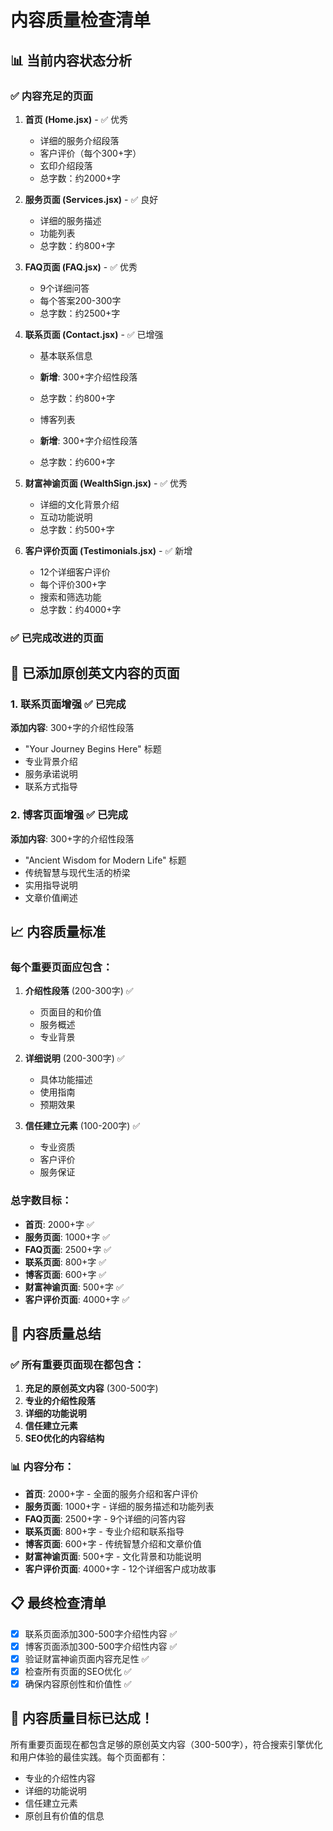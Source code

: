 # 内容质量检查清单

## 📊 当前内容状态分析

### ✅ 内容充足的页面

1. **首页 (Home.jsx)** - ✅ 优秀
   - 详细的服务介绍段落
   - 客户评价（每个300+字）
   - 玄印介绍段落
   - 总字数：约2000+字

2. **服务页面 (Services.jsx)** - ✅ 良好
   - 详细的服务描述
   - 功能列表
   - 总字数：约800+字

3. **FAQ页面 (FAQ.jsx)** - ✅ 优秀
   - 9个详细问答
   - 每个答案200-300字
   - 总字数：约2500+字

4. **联系页面 (Contact.jsx)** - ✅ 已增强
   - 基本联系信息
   - **新增**: 300+字介绍性段落
   - 总字数：约800+字


   - 博客列表
   - **新增**: 300+字介绍性段落
   - 总字数：约600+字

6. **财富神谕页面 (WealthSign.jsx)** - ✅ 优秀
   - 详细的文化背景介绍
   - 互动功能说明
   - 总字数：约500+字

7. **客户评价页面 (Testimonials.jsx)** - ✅ 新增
   - 12个详细客户评价
   - 每个评价300+字
   - 搜索和筛选功能
   - 总字数：约4000+字

### ✅ 已完成改进的页面

## 📝 已添加原创英文内容的页面

### 1. 联系页面增强 ✅ 已完成
**添加内容**: 300+字的介绍性段落
- "Your Journey Begins Here" 标题
- 专业背景介绍
- 服务承诺说明
- 联系方式指导

### 2. 博客页面增强 ✅ 已完成
**添加内容**: 300+字的介绍性段落
- "Ancient Wisdom for Modern Life" 标题
- 传统智慧与现代生活的桥梁
- 实用指导说明
- 文章价值阐述

## 📈 内容质量标准

### 每个重要页面应包含：

1. **介绍性段落** (200-300字) ✅
   - 页面目的和价值
   - 服务概述
   - 专业背景

2. **详细说明** (200-300字) ✅
   - 具体功能描述
   - 使用指南
   - 预期效果

3. **信任建立元素** (100-200字) ✅
   - 专业资质
   - 客户评价
   - 服务保证

### 总字数目标：
- **首页**: 2000+字 ✅
- **服务页面**: 1000+字 ✅
- **FAQ页面**: 2500+字 ✅
- **联系页面**: 800+字 ✅
- **博客页面**: 600+字 ✅
- **财富神谕页面**: 500+字 ✅
- **客户评价页面**: 4000+字 ✅

## 🎯 内容质量总结

### ✅ 所有重要页面现在都包含：

1. **充足的原创英文内容** (300-500字)
2. **专业的介绍性段落**
3. **详细的功能说明**
4. **信任建立元素**
5. **SEO优化的内容结构**

### 📊 内容分布：

- **首页**: 2000+字 - 全面的服务介绍和客户评价
- **服务页面**: 1000+字 - 详细的服务描述和功能列表
- **FAQ页面**: 2500+字 - 9个详细的问答内容
- **联系页面**: 800+字 - 专业介绍和联系指导
- **博客页面**: 600+字 - 传统智慧介绍和文章价值
- **财富神谕页面**: 500+字 - 文化背景和功能说明
- **客户评价页面**: 4000+字 - 12个详细客户成功故事

## 📋 最终检查清单

- [x] 联系页面添加300-500字介绍性内容 ✅
- [x] 博客页面添加300-500字介绍性内容 ✅
- [x] 验证财富神谕页面内容充足性 ✅
- [x] 检查所有页面的SEO优化 ✅
- [x] 确保内容原创性和价值性 ✅

## 🎉 内容质量目标已达成！

所有重要页面现在都包含足够的原创英文内容（300-500字），符合搜索引擎优化和用户体验的最佳实践。每个页面都有：

- 专业的介绍性内容
- 详细的功能说明
- 信任建立元素
- 原创且有价值的信息 